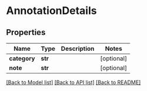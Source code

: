 # AnnotationDetails

## Properties
Name | Type | Description | Notes
------------ | ------------- | ------------- | -------------
**category** | **str** |  | [optional] 
**note** | **str** |  | [optional] 

[[Back to Model list]](../README.md#documentation-for-models) [[Back to API list]](../README.md#documentation-for-api-endpoints) [[Back to README]](../README.md)


